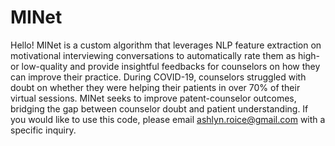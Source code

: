 # MINet
Hello! MINet is a custom algorithm that leverages NLP feature extraction on motivational interviewing conversations to automatically rate them as high- or low-quality and provide insightful feedbacks for counselors on how they can improve their practice. 
During COVID-19, counselors struggled with doubt on whether they were helping their patients in over 70% of their virtual sessions. MINet seeks to improve patent-counselor outcomes, bridging the gap between counselor doubt and patient understanding.
If you would like to use this code, please email ashlyn.roice@gmail.com with a specific inquiry.
